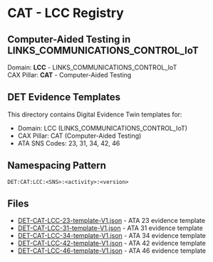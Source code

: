 # CAT - LCC Registry

## Computer-Aided Testing in LINKS_COMMUNICATIONS_CONTROL_IoT

Domain: **LCC** - LINKS_COMMUNICATIONS_CONTROL_IoT  
CAX Pillar: **CAT** - Computer-Aided Testing

## DET Evidence Templates

This directory contains Digital Evidence Twin templates for:
- Domain: LCC (LINKS_COMMUNICATIONS_CONTROL_IoT)
- CAX Pillar: CAT (Computer-Aided Testing)
- ATA SNS Codes: 23, 31, 34, 42, 46

## Namespacing Pattern
```
DET:CAT:LCC:<SNS>:<activity>:<version>
```

## Files
- [DET-CAT-LCC-23-template-V1.json](DET-CAT-LCC-23-template-V1.json) - ATA 23 evidence template
- [DET-CAT-LCC-31-template-V1.json](DET-CAT-LCC-31-template-V1.json) - ATA 31 evidence template
- [DET-CAT-LCC-34-template-V1.json](DET-CAT-LCC-34-template-V1.json) - ATA 34 evidence template
- [DET-CAT-LCC-42-template-V1.json](DET-CAT-LCC-42-template-V1.json) - ATA 42 evidence template
- [DET-CAT-LCC-46-template-V1.json](DET-CAT-LCC-46-template-V1.json) - ATA 46 evidence template
